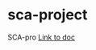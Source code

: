 # sca-project
 SCA-pro
 [Link to doc](https://dev.to/shima/how-to-dockerize-a-nodejs-application-use-kubernetes-to-orchestrate-containers-setup-cicd-and-deploy-on-cloud-1hl9)
